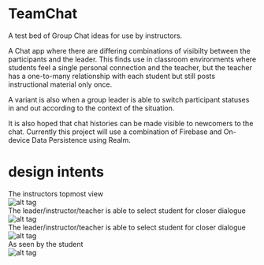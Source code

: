 # TeamChat
A test bed of Group Chat ideas for use by instructors.

A Chat app where there are differing combinations of visibilty between the participants and the leader. This finds use in classroom environments where students feel a single personal connection and the teacher, but the teacher has a one-to-many relationship with each student but still posts instructional material only once.

A variant is also when a group leader is able to switch participant statuses in and out according to the context of the situation.

It is also hoped that chat histories can be made visible to newcomers to the chat. 
Currently this project will use a combination of Firebase and On-device Data Persistence using Realm.

# design intents
The instructors topmost view
<br>
![alt tag](http://www.u8nc.com.au/apps/teamchat/Overview.png "An Overview as first seen by the leader")
<br>
The leader/instructor/teacher is able to select student for closer dialogue
<br>
![alt tag](http://www.u8nc.com.au/apps/teamchat/Selection.png "A Teacher makes a Selection")
<br>
The leader/instructor/teacher is able to select student for closer dialogue
<br>
![alt tag](http://www.u8nc.com.au/apps/teamchat/Interaction.png "An instructor interacting")
<br>
As seen by the student
<br>
![alt tag](http://www.u8nc.com.au/apps/teamchat/Student.png "As seen by the student")


